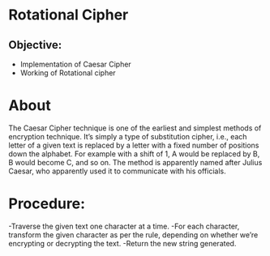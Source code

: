 # Rotational Cipher
## Objective:
- Implementation of Caesar Cipher
- Working of Rotational cipher

# About
The Caesar Cipher technique is one of the earliest and simplest methods of encryption technique. It’s simply a type of substitution cipher, i.e., each letter of a given text is replaced by a letter with a fixed number of positions down the alphabet. For example with a shift of 1, A would be replaced by B, B would become C, and so on. The method is apparently named after Julius Caesar, who apparently used it to communicate with his officials. 

# Procedure: 
-Traverse the given text one character at a time.
-For each character, transform the given character as per the rule, depending on whether we’re encrypting or decrypting the text.
-Return the new string generated.
